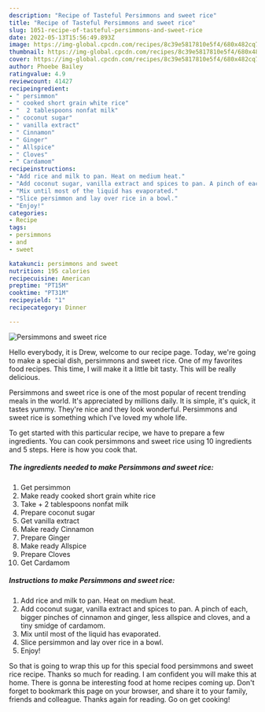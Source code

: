 ```yaml
---
description: "Recipe of Tasteful Persimmons and sweet rice"
title: "Recipe of Tasteful Persimmons and sweet rice"
slug: 1051-recipe-of-tasteful-persimmons-and-sweet-rice
date: 2022-05-13T15:56:49.893Z
image: https://img-global.cpcdn.com/recipes/8c39e5817810e5f4/680x482cq70/persimmons-and-sweet-rice-recipe-main-photo.jpg
thumbnail: https://img-global.cpcdn.com/recipes/8c39e5817810e5f4/680x482cq70/persimmons-and-sweet-rice-recipe-main-photo.jpg
cover: https://img-global.cpcdn.com/recipes/8c39e5817810e5f4/680x482cq70/persimmons-and-sweet-rice-recipe-main-photo.jpg
author: Phoebe Bailey
ratingvalue: 4.9
reviewcount: 41427
recipeingredient:
- " persimmon"
- " cooked short grain white rice"
- "  2 tablespoons nonfat milk"
- " coconut sugar"
- " vanilla extract"
- " Cinnamon"
- " Ginger"
- " Allspice"
- " Cloves"
- " Cardamom"
recipeinstructions:
- "Add rice and milk to pan. Heat on medium heat."
- "Add coconut sugar, vanilla extract and spices to pan. A pinch of each, bigger pinches of cinnamon and ginger, less allspice and cloves, and a tiny smidge of cardamom."
- "Mix until most of the liquid has evaporated."
- "Slice persimmon and lay over rice in a bowl."
- "Enjoy!"
categories:
- Recipe
tags:
- persimmons
- and
- sweet

katakunci: persimmons and sweet 
nutrition: 195 calories
recipecuisine: American
preptime: "PT15M"
cooktime: "PT31M"
recipeyield: "1"
recipecategory: Dinner

---
```



![Persimmons and sweet rice](https://img-global.cpcdn.com/recipes/8c39e5817810e5f4/680x482cq70/persimmons-and-sweet-rice-recipe-main-photo.jpg)

Hello everybody, it is Drew, welcome to our recipe page. Today, we're going to make a special dish, persimmons and sweet rice. One of my favorites food recipes. This time, I will make it a little bit tasty. This will be really delicious.



Persimmons and sweet rice is one of the most popular of recent trending meals in the world. It's appreciated by millions daily. It is simple, it's quick, it tastes yummy. They're nice and they look wonderful. Persimmons and sweet rice is something which I've loved my whole life.


To get started with this particular recipe, we have to prepare a few ingredients. You can cook persimmons and sweet rice using 10 ingredients and 5 steps. Here is how you cook that.

<!--inarticleads1-->

##### The ingredients needed to make Persimmons and sweet rice:

1. Get  persimmon
1. Make ready  cooked short grain white rice
1. Take  + 2 tablespoons nonfat milk
1. Prepare  coconut sugar
1. Get  vanilla extract
1. Make ready  Cinnamon
1. Prepare  Ginger
1. Make ready  Allspice
1. Prepare  Cloves
1. Get  Cardamom




<!--inarticleads2-->

##### Instructions to make Persimmons and sweet rice:

1. Add rice and milk to pan. Heat on medium heat.
1. Add coconut sugar, vanilla extract and spices to pan. A pinch of each, bigger pinches of cinnamon and ginger, less allspice and cloves, and a tiny smidge of cardamom.
1. Mix until most of the liquid has evaporated.
1. Slice persimmon and lay over rice in a bowl.
1. Enjoy!




So that is going to wrap this up for this special food persimmons and sweet rice recipe. Thanks so much for reading. I am confident you will make this at home. There is gonna be interesting food at home recipes coming up. Don't forget to bookmark this page on your browser, and share it to your family, friends and colleague. Thanks again for reading. Go on get cooking!
